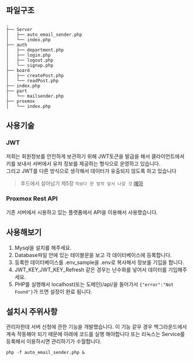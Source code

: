## 파일구조
```
.
├── Server
│   ├── auto_email_sender.php
│   └── index.php
├── auth
│   ├── department.php
│   ├── login.php
│   ├── logout.php
│   └── signup.php
├── board
│   ├── createPost.php
│   └── readPost.php
├── index.php
├── part
│   └── mailsender.php
├── proxmox
│   └── index.php 

```

## 사용기술

### JWT
저희는 회원정보를 안전하게 보관하기 위해 JWT토큰을 발급을 해서 클라이언트에셔 키를 보내서 서버에서 유저 정보를 제공하는 형식으로 운영하고 있습니다.<br/>
그리고 JWT를 다른 방식으로 생각해서 데이터가 유출되지 않도록 하고 있습니다
> 후드에서 살아남기 제5장 ```적보다 한 발작 앞서 나갈 것``` [예아](https://www.youtube.com/watch?v=sHW26ysdVT4)

### Proxmox Rest API 
기존 서버에서 시용하고 있는 플랫폼에서 API을 이용해서 사용했습니다.

## 사용해보기
1. Mysql을 설치를 해주세요.
2. Database파일 안에 있는 테이블문을 보고 각 데이터베이스에 등록합니다.
3. 등록한 데이터베이스를 .env_sample을 .env로 복사해서 정보를 기입을 합니다.
4. JWT_KEY,JWT_KEY_Refresh 같은 경우는 난수화를 넣어서 데이터를 기입해주세요.
5. PHP를 실행해서 localhost(또는 도메인)/api/을 들어가서 `{"error":"Not Found"}`가 뜨면 설정이 완료 됨니다.

## 설치시 주위사항
관리자한데 서버 신청에 관한 기능을 개발했습니다. 이 기능 같우 경우 백그라운드에서 계속 작동해야 되기 때문에 아래에 코드를 실행 해야합니다
또는 리눅스는 Service를 등록해서 이용하시면 관리하기가 수월합니다.
```
php -f auto_email_sender.php &
```
